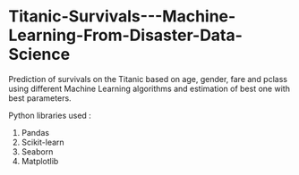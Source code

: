 # Titanic-Survivals---Machine-Learning-From-Disaster-Data-Science
Prediction of survivals on the Titanic based on age, gender, fare and pclass using different Machine Learning algorithms and estimation of best one with best parameters.

Python libraries used :

1. Pandas
2. Scikit-learn
3. Seaborn
4. Matplotlib
